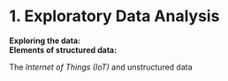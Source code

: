 # 1. Exploratory Data Analysis

**Exploring the data:**  
**Elements of structured data:**  

The _Internet of Things (IoT)_ and unstructured data


